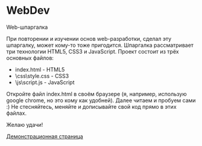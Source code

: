 # WebDev

Web-шпаргалка

При повторении и изучении основ web-разработки, сделал эту шпаргалку, может кому-то тоже пригодится. Шпаргалка рассматривает три технологии HTML5, CSS3 и JavaScript. Проект состоит из трёх основных файлов:
* index.html        -  HTML5
* \css\style.css    -  CSS3
* \js\script.js       -  JavaScript

Откройте файл index.html в своём браузере (я, например, использую google chrome, но это кому как удобней). Далее читаем и пробуем сами :) Не стесняйтесь, меняйте и дописывайте свой код прямо в этих файлах.

Желаю удачи!

[Демонстрационная страница](https://0neutron0.github.io/webdev/ "Web-шпаргалка")
